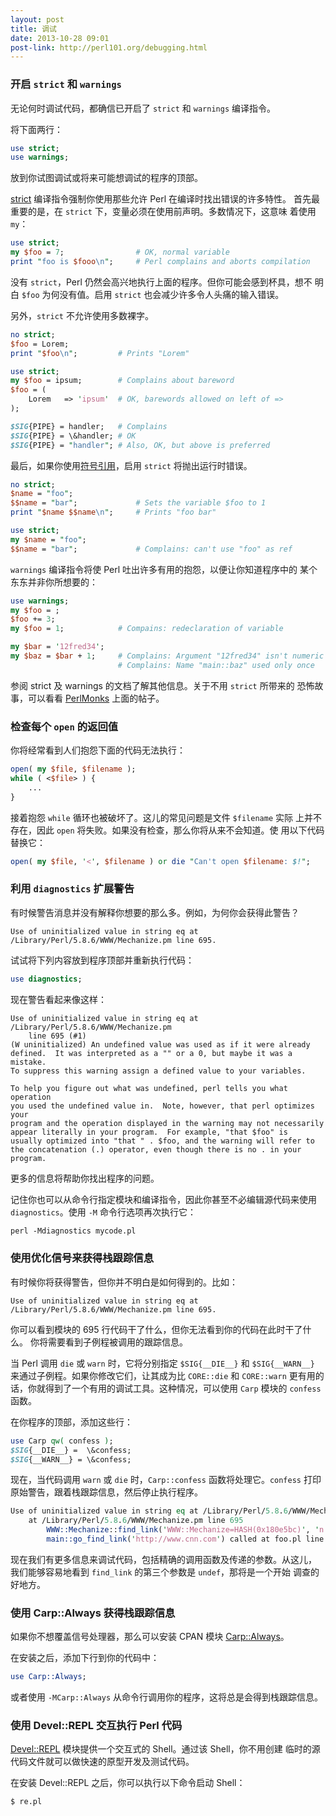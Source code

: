 ```yaml
---
layout: post
title: 调试
date: 2013-10-28 09:01
post-link: http://perl101.org/debugging.html
---
```


### 开启 `strict` 和 `warnings`

无论何时调试代码，都确信已开启了 `strict` 和 `warnings` 编译指令。

将下面两行：

```perl
use strict;
use warnings;
```

放到你试图调试或将来可能想调试的程序的顶部。

[strict][s] 编译指令强制你使用那些允许 Perl 在编译时找出错误的许多特性。
首先最重要的是，在 `strict` 下，变量必须在使用前声明。多数情况下，这意味
着使用 `my`：

```perl
use strict;
my $foo = 7;                # OK, normal variable
print "foo is $fooo\n";     # Perl complains and aborts compilation
```

没有 `strict`，Perl 仍然会高兴地执行上面的程序。但你可能会感到杯具，想不
明白 `$foo` 为何没有值。启用 `strict` 也会减少许多令人头痛的输入错误。

另外，`strict` 不允许使用多数裸字。

```perl
no strict;
$foo = Lorem;
print "$foo\n";         # Prints "Lorem"

use strict;
my $foo = ipsum;        # Complains about bareword
$foo = (
    Lorem   => 'ipsum'  # OK, barewords allowed on left of =>
);

$SIG{PIPE} = handler;   # Complains
$SIG{PIPE} = \&handler; # OK
$SIG{PIPE} = "handler"; # Also, OK, but above is preferred
```

最后，如果你使用[符号引用][r]，启用 `strict` 将抛出运行时错误。

```perl
no strict;
$name = "foo";
$$name = "bar";             # Sets the variable $foo to 1
print "$name $$name\n";     # Prints "foo bar"

use strict;
my $name = "foo";
$$name = "bar";             # Complains: can't use "foo" as ref
```

`warnings` 编译指令将使 Perl 吐出许多有用的抱怨，以便让你知道程序中的
某个东东并非你所想要的：

```perl
use warnings;
my $foo = ;
$foo += 3;
my $foo = 1;            # Compains: redeclaration of variable

my $bar = '12fred34';
my $baz = $bar + 1;     # Complains: Argument "12fred34" isn't numeric
                        # Complains: Name "main::baz" used only once
```

参阅 strict 及 warnings 的文档了解其他信息。关于不用 `strict` 所带来的
恐怖故事，可以看看 [PerlMonks][m] 上面的帖子。

### 检查每个 `open` 的返回值

你将经常看到人们抱怨下面的代码无法执行：

```perl
open( my $file, $filename );
while ( <$file> ) {
    ...
}
```

接着抱怨 `while` 循环也被破坏了。这儿的常见问题是文件 `$filename` 实际
上并不存在，因此 `open` 将失败。如果没有检查，那么你将从来不会知道。使
用以下代码替换它：

```perl
open( my $file, '<', $filename ) or die "Can't open $filename: $!";
```

### 利用 `diagnostics` 扩展警告

有时候警告消息并没有解释你想要的那么多。例如，为何你会获得此警告？

```
Use of uninitialized value in string eq at /Library/Perl/5.8.6/WWW/Mechanize.pm line 695.
```

试试将下列内容放到程序顶部并重新执行代码：

```perl
use diagnostics;
```

现在警告看起来像这样：

```
Use of uninitialized value in string eq at /Library/Perl/5.8.6/WWW/Mechanize.pm
    line 695 (#1)
(W uninitialized) An undefined value was used as if it were already
defined.  It was interpreted as a "" or a 0, but maybe it was a mistake.
To suppress this warning assign a defined value to your variables.

To help you figure out what was undefined, perl tells you what operation
you used the undefined value in.  Note, however, that perl optimizes your
program and the operation displayed in the warning may not necessarily
appear literally in your program.  For example, "that $foo" is
usually optimized into "that " . $foo, and the warning will refer to
the concatenation (.) operator, even though there is no . in your
program.
```

更多的信息将帮助你找出程序的问题。

记住你也可以从命令行指定模块和编译指令，因此你甚至不必编辑源代码来使用
`diagnostics`。使用 `-M` 命令行选项再次执行它：

```perl
perl -Mdiagnostics mycode.pl
```

### 使用优化信号来获得栈跟踪信息

有时候你将获得警告，但你并不明白是如何得到的。比如：

```
Use of uninitialized value in string eq at /Library/Perl/5.8.6/WWW/Mechanize.pm line 695.
```

你可以看到模块的 695 行代码干了什么，但你无法看到你的代码在此时干了什么。
你将需要看到子例程被调用的跟踪信息。

当 Perl 调用 `die` 或 `warn` 时，它将分别指定 `$SIG{__DIE__}` 和
`$SIG{__WARN__}` 来通过子例程。如果你修改它们，让其成为比 `CORE::die` 和
`CORE::warn` 更有用的话，你就得到了一个有用的调试工具。这种情况，可以使用
`Carp` 模块的 `confess` 函数。

在你程序的顶部，添加这些行：

```perl
use Carp qw( confess );
$SIG{__DIE__} =  \&confess;
$SIG{__WARN__} = \&confess;
```

现在，当代码调用 `warn` 或 `die` 时，`Carp::confess` 函数将处理它。`confess`
打印原始警告，跟着栈跟踪信息，然后停止执行程序。

```perl
Use of uninitialized value in string eq at /Library/Perl/5.8.6/WWW/Mechanize.pm line 695.
    at /Library/Perl/5.8.6/WWW/Mechanize.pm line 695
        WWW::Mechanize::find_link('WWW::Mechanize=HASH(0x180e5bc)', 'n', 'undef') called at foo.pl line 17
        main::go_find_link('http://www.cnn.com') called at foo.pl line 8
```

现在我们有更多信息来调试代码，包括精确的调用函数及传递的参数。从这儿，
我们能够容易地看到 `find_link` 的第三个参数是 `undef`，那将是一个开始
调查的好地方。

### 使用 Carp::Always 获得栈跟踪信息

如果你不想覆盖信号处理器，那么可以安装 CPAN 模块 [Carp::Always][c]。

在安装之后，添加下行到你的代码中：

```perl
use Carp::Always;
```

或者使用 `-MCarp::Always` 从命令行调用你的程序，这将总是会得到栈跟踪信息。

### 使用 Devel::REPL 交互执行 Perl 代码

[Devel::REPL][d] 模块提供一个交互式的 Shell。通过该 Shell，你不用创建
临时的源代码文件就可以做快速的原型开发及测试代码。

在安装 Devel::REPL 之后，你可以执行以下命令启动 Shell：

```
$ re.pl
```

[s]: http://perldoc.perl.org/strict.html
[r]: http://perldoc.perl.org/perlref.html#Symbolic-references
[m]: http://www.perlmonks.org/?node_id=482733
[c]: https://metacpan.org/release/Carp-Always
[d]: https://metacpan.org/release/Devel-REPL
